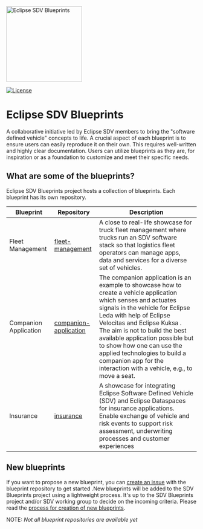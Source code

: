 <img src="https://sdv-blueprints.eclipse.dev/logos/eclipsesdvblueprint_dark_transparent.png" alt="Eclipse SDV Blueprints" width="200"/>

[![License](https://img.shields.io/badge/License-Apache_2.0-blue.svg)](https://opensource.org/licenses/Apache-2.0)

# Eclipse SDV Blueprints

A collaborative initiative led by Eclipse SDV members to bring the "software defined vehicle" concepts to life. A crucial aspect of each blueprint is to ensure users can easily reproduce it on their own. This requires well-written and highly clear documentation. Users can utilize blueprints as they are, for inspiration or as a foundation to customize and meet their specific needs.

## What are some of the blueprints?
Eclipse SDV Blueprints project hosts a collection of blueprints. Each blueprint has its own repository.  

| Blueprint  	|  Repository	|   Description	|
|---	|---	|---	|
| Fleet Management  	| [fleet-management](https://github.com/eclipse-sdv-blueprints/fleet-management) | A close to real-life showcase for truck fleet management where trucks run an SDV software stack so that logistics fleet operators can manage apps, data and services for a diverse set of vehicles.	|
|  Companion Application 	|  [companion-application](https://github.com/eclipse-sdv-blueprints/companion-application)	|  The companion application is an example to showcase how to create a vehicle application which senses and actuates signals in the vehicle for Eclipse Leda with help of Eclipse Velocitas and Eclipse Kuksa . The aim is not to build the best available application possible but to show how one can use the applied technologies to build a companion app for the interaction with a vehicle, e.g., to move a seat. |
|  Insurance 	|   [insurance](https://github.com/eclipse-sdv-blueprints/insurance)	|  A showcase for integrating Eclipse Software Defined Vehicle (SDV) and Eclipse Dataspaces for insurance applications. Enable exchange of vehicle and risk events to support risk assessment, underwriting processes and customer experiences 	|



## New blueprints
If you want to propose a new blueprint, you can [create an issue](https://github.com/eclipse-sdv-blueprints/blueprints/issues)  with the blueprint repository to get started .New blueprints will be added to the SDV Blueprints project using a lightweight process. It's up to the SDV Blueprints project and/or SDV working group to decide on the incoming criteria. Please read the  [process for creation of new blueprints](https://github.com/eclipse-sdv-blueprints/blueprints).



NOTE: _Not all blueprint repositories are available yet_
